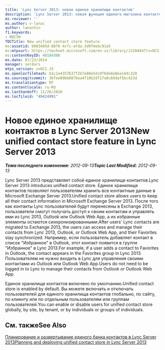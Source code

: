 ```yaml
---
title: 'Lync Server 2013: новое единое хранилище контактов'
description: 'Lync Server 2013: новая функция единого магазина контактов.'
ms.reviewer: ''
ms.author: v-lanac
author: lanachin
f1.keywords:
- NOCSH
TOCTitle: New unified contact store feature
ms:assetid: 6003405d-08f6-4cfc-afda-3d9f6ebc91a5
ms:mtpsurl: https://technet.microsoft.com/en-us/library/JJ204947(v=OCS.15)
ms:contentKeyID: 48184308
ms.date: 07/23/2014
manager: serdars
mtps_version: v=OCS.15
ms.openlocfilehash: b1c1e4357b37f2b7e80e5dc0f6de8a6ba144c320
ms.sourcegitcommit: 36fee89bb887bea4f18b19f17a8c69daf5bc423d
ms.translationtype: MT
ms.contentlocale: ru-RU
ms.lasthandoff: 11/26/2020
ms.locfileid: "49424991"
---
```

# <a name="new-unified-contact-store-feature-in-lync-server-2013"></a><span data-ttu-id="d07de-103">Новое единое хранилище контактов в Lync Server 2013</span><span class="sxs-lookup"><span data-stu-id="d07de-103">New unified contact store feature in Lync Server 2013</span></span>

<div data-xmlns="http://www.w3.org/1999/xhtml">

<div class="topic" data-xmlns="http://www.w3.org/1999/xhtml" data-msxsl="urn:schemas-microsoft-com:xslt" data-cs="https://msdn.microsoft.com/">

<div data-asp="https://msdn2.microsoft.com/asp">



</div>

<div id="mainSection">

<div id="mainBody"><span data-ttu-id="d07de-104">

<span> </span></span><span class="sxs-lookup"><span data-stu-id="d07de-104">

<span> </span></span></span>

<span data-ttu-id="d07de-105">_**Тема последнего изменения:** 2012-09-13_</span><span class="sxs-lookup"><span data-stu-id="d07de-105">_**Topic Last Modified:** 2012-09-13_</span></span>

<span data-ttu-id="d07de-106">Lync Server 2013 представляет собой единое хранилище контактов.</span><span class="sxs-lookup"><span data-stu-id="d07de-106">Lync Server 2013 introduces unified contact store.</span></span> <span data-ttu-id="d07de-107">Единое хранилище контактов позволяет пользователям хранить все контактные данные в Microsoft Exchange Server 2013.</span><span class="sxs-lookup"><span data-stu-id="d07de-107">Unified contact store allows users to keep all their contact information in Microsoft Exchange Server 2013.</span></span> <span data-ttu-id="d07de-108">После того как контакты Lync пользователей будут перенесены в Exchange 2013, пользователи смогут получать доступ к своим контактам и управлять ими из Lync 2013, Outlook или Outlook Web App, а их избранные элементы остаются синхронизированными.</span><span class="sxs-lookup"><span data-stu-id="d07de-108">After users' Lync contacts are migrated to Exchange 2013, the users can access and manage their contacts from Lync 2013, Outlook, or Outlook Web App, and their Favorites stay synchronized.</span></span> <span data-ttu-id="d07de-109">Например, если пользователь добавляет контакт в список "Избранное" в Outlook, этот контакт появится в группе "Избранное" в Lync 2013.</span><span class="sxs-lookup"><span data-stu-id="d07de-109">For example, if a user adds a contact to Favorites in Outlook, the contact appears in the Favorites group in Lync 2013.</span></span> <span data-ttu-id="d07de-110">Пользователям не нужно входить в Lync для управления своими контактами из Outlook или Outlook Web App.</span><span class="sxs-lookup"><span data-stu-id="d07de-110">Users do not need to be logged in to Lync to manage their contacts from Outlook or Outlook Web App.</span></span>

<span data-ttu-id="d07de-111">Единое хранилище контактов включено по умолчанию.</span><span class="sxs-lookup"><span data-stu-id="d07de-111">Unified contact store is enabled by default.</span></span> <span data-ttu-id="d07de-112">Вы можете включать и отключать пользователей для единого хранилища контактов глобально, по сайту, по клиенту или по отдельным пользователям или группам пользователей.</span><span class="sxs-lookup"><span data-stu-id="d07de-112">You can enable or disable users for unified contact store globally, by site, by tenant, or by individuals or groups of individuals.</span></span>

<div>

## <a name="see-also"></a><span data-ttu-id="d07de-113">См. также</span><span class="sxs-lookup"><span data-stu-id="d07de-113">See Also</span></span>


[<span data-ttu-id="d07de-114">Планирование и развертывание единого банка контактов в Lync Server 2013</span><span class="sxs-lookup"><span data-stu-id="d07de-114">Planning and deploying unified contact store in Lync Server 2013</span></span>](lync-server-2013-planning-and-deploying-unified-contact-store.md)  
  

<span data-ttu-id="d07de-115"></div>

</div>

<span> </span>

</div>

</div>

</span><span class="sxs-lookup"><span data-stu-id="d07de-115"></div>

</div>

<span> </span>

</div>

</div>

</span></span></div>

